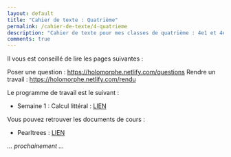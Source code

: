 ```yaml
---
layout: default
title: "Cahier de texte : Quatrième"
permalink: /cahier-de-texte/4-quatrieme
description: "Cahier de texte pour mes classes de quatrième : 4e1 et 4e2"
comments: true
---
```


Il vous est conseillé de lire les pages suivantes : 

Poser une question : https://holomorphe.netlify.com/questions
Rendre un travail : https://holomorphe.netlify.com/rendu

Le programme de travail est le suivant : 

* Semaine 1 : Calcul littéral : [LIEN](https://holomorphe.netlify.com/posts/S1-4eme-16mars-22mars/)


Vous pouvez retrouver les documents de cours : 

* Pearltrees : [LIEN](https://www.pearltrees.com/private/id26791883?access=17845574108.198cfcb.c2fc92b2248f0272f471fbebc424d3cb)

*... prochainement ...*